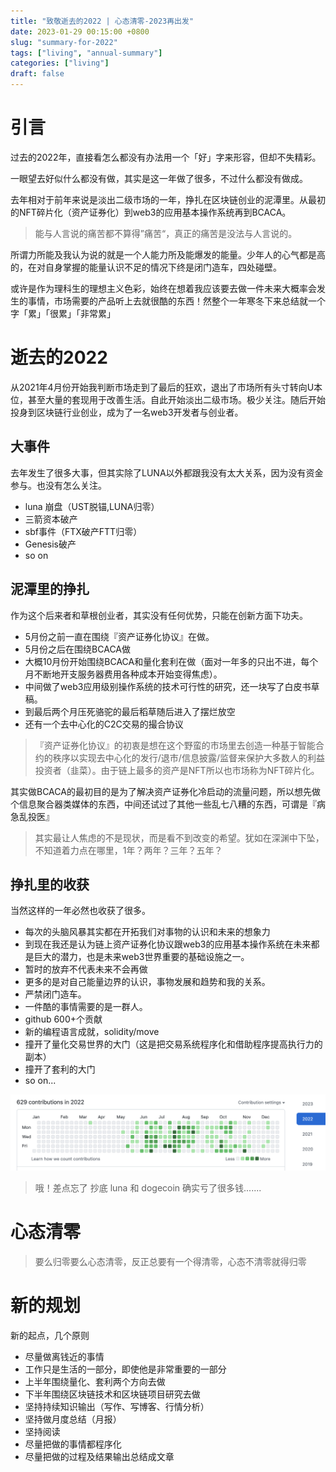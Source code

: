 ```yaml
---
title: "致敬逝去的2022 | 心态清零-2023再出发"
date: 2023-01-29 00:15:00 +0800
slug: "summary-for-2022"
tags: ["living", "annual-summary"]
categories: ["living"]
draft: false
---
```


# 引言

过去的2022年，直接看怎么都没有办法用一个「好」字来形容，但却不失精彩。

一眼望去好似什么都没有做，其实是这一年做了很多，不过什么都没有做成。

去年相对于前年来说是淡出二级市场的一年，挣扎在区块链创业的泥潭里。从最初的NFT碎片化（资产证券化）到web3的应用基本操作系统再到BCACA。

> 能与人言说的痛苦都不算得”痛苦“，真正的痛苦是没法与人言说的。

所谓力所能及我认为说的就是一个人能力所及能爆发的能量。少年人的心气都是高的，在对自身掌握的能量认识不足的情况下终是闭门造车，四处碰壁。

或许是作为理科生的理想主义色彩，始终在想着我应该要去做一件未来大概率会发生的事情，市场需要的产品听上去就很酷的东西！然整个一年寒冬下来总结就一个字「累」「很累」「非常累」

# 逝去的2022

从2021年4月份开始我判断市场走到了最后的狂欢，退出了市场所有头寸转向U本位，甚至大量的套现用于改善生活。自此开始淡出二级市场。极少关注。随后开始投身到区块链行业创业，成为了一名web3开发者与创业者。

## 大事件

去年发生了很多大事，但其实除了LUNA以外都跟我没有太大关系，因为没有资金参与。也没有怎么关注。

* luna 崩盘（UST脱锚,LUNA归零）
* 三箭资本破产
* sbf事件（FTX破产FTT归零）
* Genesis破产
* so on


## 泥潭里的挣扎

作为这个后来者和草根创业者，其实没有任何优势，只能在创新方面下功夫。

* 5月份之前一直在围绕『资产证券化协议』在做。
* 5月份之后在围绕BCACA做
* 大概10月份开始围绕BCACA和量化套利在做（面对一年多的只出不进，每个月不断地开支服务器费用各种成本开始变得焦虑）。
* 中间做了web3应用级别操作系统的技术可行性的研究，还一块写了白皮书草稿。
* 到最后两个月压死骆驼的最后稻草随后进入了摆烂放空
* 还有一个去中心化的C2C交易的撮合协议

> 『资产证券化协议』的初衷是想在这个野蛮的市场里去创造一种基于智能合约的秩序以实现去中心化的发行/退市/信息披露/监督来保护大多数人的利益投资者（韭菜）。由于链上最多的资产是NFT所以也市场称为NFT碎片化。

其实做BCACA的最初目的是为了解决资产证券化冷启动的流量问题，所以想先做个信息聚合器类媒体的东西，中间还试过了其他一些乱七八糟的东西，可谓是『病急乱投医』

> 其实最让人焦虑的不是现状，而是看不到改变的希望。犹如在深渊中下坠，不知道着力点在哪里，1年？两年？三年？五年？

## 挣扎里的收获

当然这样的一年必然也收获了很多。

* 每次的头脑风暴其实都在开拓我们对事物的认识和未来的想象力
* 到现在我还是认为链上资产证券化协议跟web3的应用基本操作系统在未来都是巨大的潜力，也是未来web3世界重要的基础设施之一。
* 暂时的放弃不代表未来不会再做
* 更多的是对自己能量边界的认识，事物发展和趋势和我的关系。
* 严禁闭门造车。
* 一件酷的事情需要的是一群人。
* github 600+个贡献
* 新的编程语言成就，solidity/move
* 撞开了量化交易世界的大门（这是把交易系统程序化和借助程序提高执行力的副本）
* 撞开了套利的大门
* so on...

![](/images/living/summary-for-2022_1.png)

> 哦！差点忘了 抄底 luna 和 dogecoin 确实亏了很多钱.......





# 心态清零

> 要么归零要么心态清零，反正总要有一个得清零，心态不清零就得归零



# 新的规划

新的起点，几个原则

* 尽量做离钱近的事情
* 工作只是生活的一部分，即使他是非常重要的一部分
* 上半年围绕量化、套利两个方向去做
* 下半年围绕区块链技术和区块链项目研究去做
* 坚持持续知识输出（写作、写博客、行情分析）
* 坚持做月度总结（月报）
* 坚持阅读
* 尽量把做的事情都程序化
* 尽量把做的过程及结果输出总结成文章


